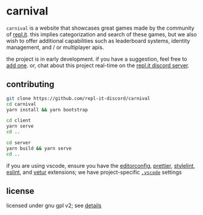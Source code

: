 # carnival

`carnival` is a website that showcases great games made by the community of [repl.it](https://repl.it). this implies categorization and search of these games, but we also wish to offer additional capabilities such as leaderboard systems, identity management, and / or multiplayer apis.

the project is in early development. if you have a suggestion, feel free to [add one](https://github.com/repl-it-discord/carnival/issues/2). or, chat about this project real-time on the [repl.it discord server](https://repl.it/discord).

## contributing

```bash
git clone https://github.com/repl-it-discord/carnival
cd carnival
yarn install && yarn bootstrap

cd client
yarn serve
cd ..

cd server
yarn build && yarn serve
cd ..
```

if you are using vscode, ensure you have the [editorconfig](https://marketplace.visualstudio.com/items?itemName=EditorConfig.EditorConfig), [prettier](https://marketplace.visualstudio.com/items?itemName=esbenp.prettier-vscode), [stylelint](https://github.com/shinnn/vscode-stylelint), [eslint](https://marketplace.visualstudio.com/items?itemName=dbaeumer.vscode-eslint), and [vetur](https://marketplace.visualstudio.com/items?itemName=octref.vetur) extensions; we have project-specific [`.vscode`](./.vscode/settings.json) settings

## license

licensed under gnu gpl v2; see [details](https://github.com/repl-it-discord/carnival/wiki)
